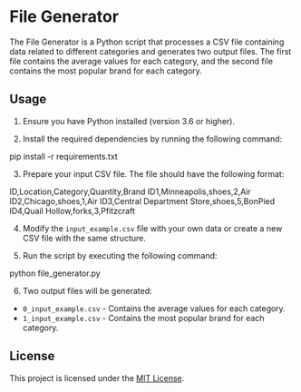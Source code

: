 # File Generator

The File Generator is a Python script that processes a CSV file containing data related to different categories and generates two output files. The first file contains the average values for each category, and the second file contains the most popular brand for each category.

## Usage

1. Ensure you have Python installed (version 3.6 or higher).

2. Install the required dependencies by running the following command:

pip install -r requirements.txt


3. Prepare your input CSV file. The file should have the following format:

ID,Location,Category,Quantity,Brand
ID1,Minneapolis,shoes,2,Air
ID2,Chicago,shoes,1,Air
ID3,Central Department Store,shoes,5,BonPied
ID4,Quail Hollow,forks,3,Pfitzcraft


4. Modify the `input_example.csv` file with your own data or create a new CSV file with the same structure.

5. Run the script by executing the following command:

python file_generator.py

6. Two output files will be generated:
- `0_input_example.csv` - Contains the average values for each category.
- `1_input_example.csv` - Contains the most popular brand for each category.

## License

This project is licensed under the [MIT License](LICENSE.txt).

